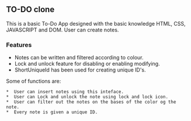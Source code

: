 ## TO-DO clone

This is a basic To-Do App designed with the basic knowledge HTML, CSS, JAVASCRIPT and DOM. User can create notes.

### Features

* Notes can be written and filtered according to colour. 
* Lock and unlock feature for disabling or enabling modifying. 
* ShortUniqueId has been used for creating unique ID's. 

Some of functions are:

    *  User can insert notes using this inteface.
    *  User can Lock and unlock the note using lock and lock icon.
    *  User can filter out the notes on the bases of the color og the note.
    *  Every note is given a unique ID.
